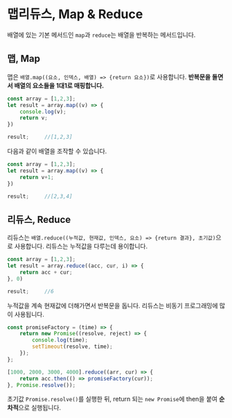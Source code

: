 # 맵리듀스, Map & Reduce

배열에 있는 기본 메서드인 `map`과 `reduce`는 배열을 반복하는 메서드입니다.

## 맵, Map

맵은 `배열.map((요소, 인덱스, 배열) => {return 요소})`로 사용합니다. **반복문을 돌면서 배열의 요소들을 1대1로 매핑합니다.** 

```javascript
const array = [1,2,3];
let result = array.map((v) => {
    console.log(v);
    return v;
})

result;		//[1,2,3]
```

다음과 같이 배열을 조작할 수 있습니다.

```javascript
const array = [1,2,3];
let result = array.map((v) => {
    return v+1;
})

result;		//[2,3,4]
```

## 리듀스, Reduce

리듀스는 `배열.reduce((누적값, 현재값, 인덱스, 요소) => {return 결과}, 초기값)`으로 사용합니다. 리듀스는 누적값을 다루는데 용이합니다. 

```javascript
const array = [1,2,3];
let result = array.reduce((acc, cur, i) => {
    return acc + cur;
}, 0)

result;		//6
```

누적값을 계속 현재값에 더해가면서 반복문을 돕니다. 리듀스는 비동기 프로그래밍에 많이 사용됩니다.

```javascript
const promiseFactory = (time) => {
    return new Promise((resolve, reject) => {
        console.log(time);
        setTimeout(resolve, time);
    });
};

[1000, 2000, 3000, 4000].reduce((arr, cur) => {
    return acc.then(() => promiseFactory(cur));
}, Promise.resolve());
```

초기값  `Promise.resolve()`를 실행한 뒤, return 되는 `new Promise`에 then을 붙여 **순차적**으로 실행됩니다. 